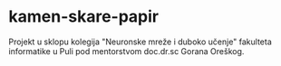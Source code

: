 # kamen-skare-papir

Projekt u sklopu kolegija "Neuronske mreže i duboko učenje" fakulteta informatike u Puli pod mentorstvom doc.dr.sc Gorana Oreškog.

